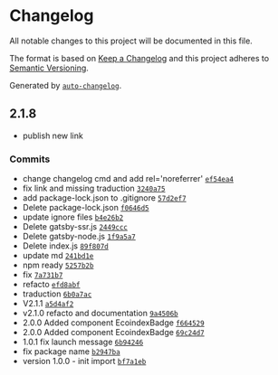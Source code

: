 # Changelog

All notable changes to this project will be documented in this file.

The format is based on [Keep a Changelog](https://keepachangelog.com/en/1.0.0/)
and this project adheres to [Semantic Versioning](https://semver.org/spec/v2.0.0.html).

Generated by [`auto-changelog`](https://github.com/CookPete/auto-changelog).

## 2.1.8

- publish new link

### Commits

- change changelog cmd and add rel='noreferrer' [`ef54ea4`](https://github.com/NovaGaia/gatsby-plugin-ecoindexbadge/commit/ef54ea4d0fa5eea01c0a99b5630b1bd76855f375)
- fix link and missing traduction [`3240a75`](https://github.com/NovaGaia/gatsby-plugin-ecoindexbadge/commit/3240a75f632739b077b91b3798e84bdba577ec44)
- add package-lock.json to .gitignore [`57d2ef7`](https://github.com/NovaGaia/gatsby-plugin-ecoindexbadge/commit/57d2ef78f1e28aefb49a1194d81abb11a1ec937f)
- Delete package-lock.json [`f0646d5`](https://github.com/NovaGaia/gatsby-plugin-ecoindexbadge/commit/f0646d52e8ef26a46485f290fc6cff49c878b95d)
- update ignore files [`b4e26b2`](https://github.com/NovaGaia/gatsby-plugin-ecoindexbadge/commit/b4e26b2eca41437f40030efea08e15515e1582ba)
- Delete gatsby-ssr.js [`2449ccc`](https://github.com/NovaGaia/gatsby-plugin-ecoindexbadge/commit/2449ccc17594ce53850066a058b26a053d2882ce)
- Delete gatsby-node.js [`1f9a5a7`](https://github.com/NovaGaia/gatsby-plugin-ecoindexbadge/commit/1f9a5a72071910fcca39ac48b68c0fd1c011850e)
- Delete index.js [`89f807d`](https://github.com/NovaGaia/gatsby-plugin-ecoindexbadge/commit/89f807d81004ee9928fd79fa5ae9029bfdb960ab)
- update md [`241bd1e`](https://github.com/NovaGaia/gatsby-plugin-ecoindexbadge/commit/241bd1edb51dce89c41051ff9c204d40a7e3be11)
- npm ready [`5257b2b`](https://github.com/NovaGaia/gatsby-plugin-ecoindexbadge/commit/5257b2b53d02fe7ff727e5527cf461c783edeb0d)
- fix [`7a731b7`](https://github.com/NovaGaia/gatsby-plugin-ecoindexbadge/commit/7a731b7271b7143a4eac56b8ddb592b320bd8f71)
- refacto [`efd8abf`](https://github.com/NovaGaia/gatsby-plugin-ecoindexbadge/commit/efd8abf7fac22408bcd1f59ae77caf7d76cb9f02)
- traduction [`6b0a7ac`](https://github.com/NovaGaia/gatsby-plugin-ecoindexbadge/commit/6b0a7ac5186938636c258527fd7296b21fee4082)
- V2.1.1 [`a5d4af2`](https://github.com/NovaGaia/gatsby-plugin-ecoindexbadge/commit/a5d4af239e75cd0ccce93295b1ddedbb2b064c37)
- v2.1.0 refacto and documentation [`9a4506b`](https://github.com/NovaGaia/gatsby-plugin-ecoindexbadge/commit/9a4506bca6f421e900403a4cc99b610786d5bd79)
- 2.0.0 Added component EcoindexBadge [`f664529`](https://github.com/NovaGaia/gatsby-plugin-ecoindexbadge/commit/f66452935b12ba16f777add23c94172b7f5692c0)
- 2.0.0 Added component EcoindexBadge [`69c24d7`](https://github.com/NovaGaia/gatsby-plugin-ecoindexbadge/commit/69c24d7768931662025296ad432f43489cd3053f)
- 1.0.1 fix launch message [`6b94246`](https://github.com/NovaGaia/gatsby-plugin-ecoindexbadge/commit/6b942467e4c066aac93f07acfd1ec89f9b97cec7)
- fix package name [`b2947ba`](https://github.com/NovaGaia/gatsby-plugin-ecoindexbadge/commit/b2947ba8c9ad87c6d320b1dea7dc37d919692f26)
- version 1.0.0 - init import [`bf7a1eb`](https://github.com/NovaGaia/gatsby-plugin-ecoindexbadge/commit/bf7a1eb09e547114bcb15bee9f83325679137291)
